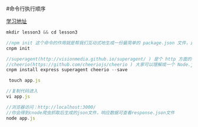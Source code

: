 #命令行执行顺序

[学习地址](https://github.com/alsotang/node-lessons/tree/master/lesson3)

``` javascript
mkdir lesson3 && cd lesson3

//npm init 这个命令的作用就是帮我们互动式地生成一份最简单的 package.json 文件，init 是 initialize 的意思，初始化。
cnpm init

//superagent(http://visionmedia.github.io/superagent/ ) 是个 http 方面的库，可以发起 get 或 post 请求。
//cheerio(https://github.com/cheeriojs/cheerio ) 大家可以理解成一个 Node.js 版的 jquery，用来从网页中以 css selector 取数据，使用方式跟 jquery 一样一样的。
cnpm install express superagent cheerio --save

 touch app.js

//复制代码进入
vi app.js

//浏览器访问：http://localhost:3000/
//你会得到cnode爬虫抓取后生成的json文件，响应数据可查看response.json文件
node app.js



```